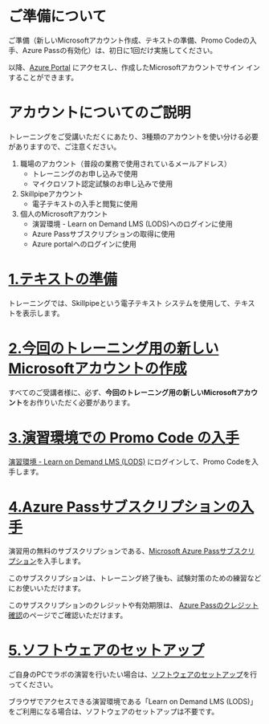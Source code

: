 # ご準備について

ご準備（新しいMicrosoftアカウント作成、テキストの準備、Promo Codeの入手、Azure Passの有効化）は、初日に1回だけ実施してください。

以降、[Azure Portal](https://portal.azure.com) にアクセスし、作成したMicrosoftアカウントでサイン インすることができます。

# アカウントについてのご説明

トレーニングをご受講いただくにあたり、3種類のアカウントを使い分ける必要がありますので、ご注意ください。

1. 職場のアカウント（普段の業務で使用されているメールアドレス）
   - トレーニングのお申し込みで使用
   - マイクロソフト認定試験のお申し込みで使用
2. Skillpipeアカウント
   - 電子テキストの入手と閲覧に使用
3. 個人のMicrosoftアカウント 
   - 演習環境 - Learn on Demand LMS (LODS)へのログインに使用
   - Azure Passサブスクリプションの取得に使用
   - Azure portalへのログインに使用

# [1.テキストの準備](skillpipe.md)

トレーニングでは、Skillpipeという電子テキスト システムを使用して、テキストを表示します。

# [2.今回のトレーニング用の新しいMicrosoftアカウントの作成](msa.md)

すべてのご受講者様に、必ず、**今回のトレーニング用の新しいMicrosoftアカウント**をお作りいただく必要があります。

# [3.演習環境での Promo Code の入手](lods.md)

[演習環境 - Learn on Demand LMS (LODS)](lods.md) にログインして、Promo Codeを入手します。

# [4.Azure Passサブスクリプションの入手](azurepass.md)

演習用の無料のサブスクリプションである、[Microsoft Azure Passサブスクリプション](azurepass.md)を入手します。

このサブスクリプションは、トレーニング終了後も、試験対策のための練習などにお使いいただけます。

このサブスクリプションのクレジットや有効期限は、
[Azure Passのクレジット確認](https://www.microsoftazuresponsorships.com/balance)のページでご確認いただけます。

# [5.ソフトウェアのセットアップ](env.md)
ご自身のPCでラボの演習を行いたい場合は、[ソフトウェアのセットアップ](env.md)を行ってください。

ブラウザでアクセスできる演習環境である「Learn on Demand LMS (LODS)」をご利用になる場合は、ソフトウェアのセットアップは不要です。
